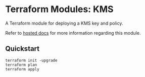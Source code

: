 # Terraform Modules: KMS

A Terraform module for deploying a KMS key and policy.

Refer to [hosted docs]() for more information regarding this module.

## Quickstart

```shell
terraform init -upgrade
terraform plan 
terraform apply
```